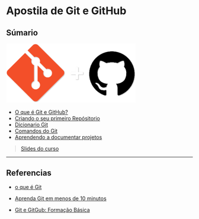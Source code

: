 # Apostila de Git e GitHub

## Súmario

<img src="./Imagens/Git-e-GitHub.png" width="350px" />

- [O que é Git e GitHub?](./o_que_git_e_github.md)
- [Criando o seu primeiro Repósitorio](./criando_seu_primeiro_repo.md)
- [Dicionario Git](./dicionario_git.md)
- [Comandos do Git](comandos_do_git.md)
- [Aprendendo a documentar projetos](./aprendendo_a_documentar_projetos.md)

> [Slides do curso](https://www.canva.com/design/DAFwaE2itBo/Un1MLNPkGpc_IC-TIySjAw/edit?utm_content=DAFwaE2itBo&utm_campaign=designshare&utm_medium=link2&utm_source=sharebutton)

---

## Referencias

- [o que é Git](https://www.atlassian.com/br/git/tutorials/what-is-git#:~:text=O%20Git%20%C3%A9%20um%20projeto,kernel%20do%20sistema%20operacional%20Linux.)

- [Aprenda Git em menos de 10 minutos](https://www.freecodecamp.org/portuguese/news/aprenda-o-basico-de-git-em-menos-de-10-minutos/)

- [Git e GitGub: Formação Básica](https://www.linkedin.com/feed/update/urn:li:lyndaCourse:3204076/)